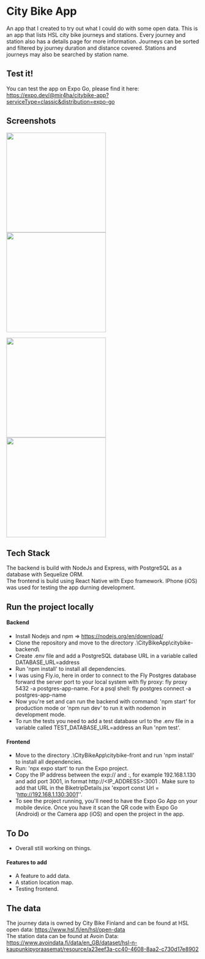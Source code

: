# City Bike App

An app that I created to try out what I could do with some open data. This is an app that lists HSL city bike journeys and stations. Every journey and station also has a details page for more information. Journeys can be sorted and filtered by journey duration and distance covered. Stations and journeys may also be searched by station name. </br>

## Test it!
You can test the app on Expo Go, please find it here: https://expo.dev/@mir4ha/citybike-app?serviceType=classic&distribution=expo-go</br>

## Screenshots
<p float="left">
<img src="https://user-images.githubusercontent.com/77398611/216816093-3ad826c9-656d-43e0-9b1b-549e63a54f35.PNG" width="260" />
<img src="https://user-images.githubusercontent.com/77398611/216816221-ff4c7669-7b71-48fc-aae1-4e9c6080059a.PNG" width="260" />
</p>
<p float="left">
<img src="https://user-images.githubusercontent.com/77398611/216816235-ad398800-d61f-4761-98ba-7c86deeda9be.PNG" width="260" />
<img src="https://user-images.githubusercontent.com/77398611/216816262-e7dc2355-4ec9-4be2-8cc0-613eb59abc16.PNG" width="260" />
</p>

## Tech Stack

The backend is build with NodeJs and Express, with PostgreSQL as a database with Sequelize ORM. </br>
The frontend is build using React Native with Expo framework.
IPhone (iOS) was used for testing the app durning development.

## Run the project locally
#### Backend
* Install Nodejs and npm => https://nodejs.org/en/download/
* Clone the repository and move to the directory .\CityBikeApp\citybike-backend\
* Create .env file and add a PostgreSQL database URL in a variable called DATABASE_URL=address
* Run 'npm install' to install all dependencies. 
* I was using Fly.io, here in order to connect to the Fly Postgres database forward the server port to your local system with fly proxy: fly proxy 5432 -a postgres-app-name. For a psql shell: fly postgres connect -a postgres-app-name
* Now you're set and can run the backend with command: 'npm start' for production mode or 'npm run dev' to run it with nodemon in development mode.
* To run the tests you need to add a test database url to the .env file in a variable called TEST_DATABASE_URL=address an Run 'npm test'.
#### Frontend
* Move to the directory .\CityBikeApp\citybike-front and run 'npm install' to install all dependencies. 
* Run: 'npx expo start' to run the Expo project. 
* Copy the IP address between the exp:// and :, for example 192.168.1.130 and add port 3001, in format http://<IP_ADDRESS>:3001 . Make sure to add that URL in the BiketripDetails.jsx 'export const Url = 'http://192.168.1.130:3001''.
* To see the project running, you'll need to have the Expo Go App on your mobile device. Once you have it scan the QR code with Expo Go (Android) or the Camera app (iOS) and open the project in the app.

## To Do
* Overall still working on things. </br>
#### Features to add
* A feature to add data. </br>
* A station location map. </br>
* Testing frontend.

## The data

The journey data is owned by City Bike Finland and can be found at HSL open data: https://www.hsl.fi/en/hsl/open-data </br>
The station data can be found at Avoin Data: https://www.avoindata.fi/data/en_GB/dataset/hsl-n-kaupunkipyoraasemat/resource/a23eef3a-cc40-4608-8aa2-c730d17e8902

